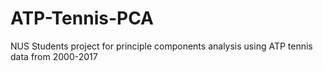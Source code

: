 # ATP-Tennis-PCA

NUS Students project for principle components analysis using ATP tennis data from 2000-2017
